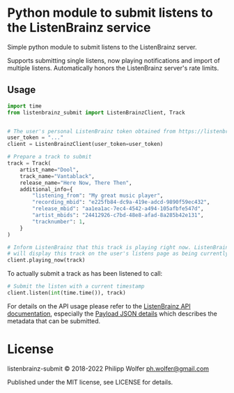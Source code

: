 # Python module to submit listens to the ListenBrainz service

Simple python module to submit listens to the ListenBrainz server.

Supports submitting single listens, now playing notifications and import of
multiple listens. Automatically honors the ListenBrainz server's rate limits.


## Usage

```python
import time
from listenbrainz_submit import ListenBrainzClient, Track


# The user's personal ListenBrainz token obtained from https://listenbrainz.org/profile/
user_token = "..."
client = ListenBrainzClient(user_token=user_token)

# Prepare a track to submit
track = Track(
    artist_name="Dool",
    track_name="Vantablack",
    release_name="Here Now, There Then",
    additional_info={
        "listening_from": "My great music player",
        "recording_mbid": "e225fb84-dc9a-419e-adcd-9890f59ec432",
        "release_mbid": "aa1ea1ac-7ec4-4542-a494-105afbfe547d",
        "artist_mbids": "24412926-c7bd-48e8-afad-8a285b42e131",
        "tracknumber": 1,
    }
)

# Inform ListenBrainz that this track is playing right now. ListenBrainz
# will display this track on the user's listens page as being currently played.
client.playing_now(track)
```

To actually submit a track as has been listened to call:

```python
# Submit the listen with a current timestamp
client.listen(int(time.time()), track)
```

For details on the API usage please refer to the
[ListenBrainz API documentation](https://listenbrainz.readthedocs.io/en/production/),
especially the [Payload JSON details](https://listenbrainz.readthedocs.io/en/production/dev/json/#payload-json-details)
which describes the metadata that can be submitted.


# License

listenbrainz-submit © 2018-2022 Philipp Wolfer ph.wolfer@gmail.com

Published under the MIT license, see LICENSE for details.
